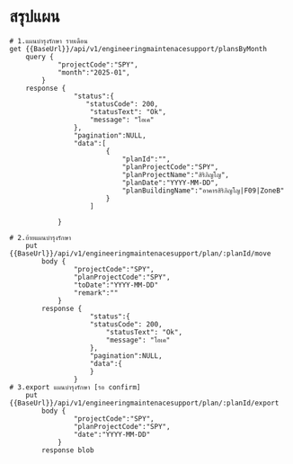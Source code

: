 # สรุปแผน

    # 1.แผนบำรุงรักษา รายเดือน
    get {{BaseUrl}}/api/v1/engineeringmaintenacesupport/plansByMonth
        query {
                "projectCode":"SPY",
                "month":"2025-01",
            }
        response {
                    "status":{
                       "statusCode": 200,
                        "statusText": "Ok",
                        "message": "โอเค" 
                    },
                    "pagination":NULL,
                    "data":[
                            {
                                "planId":"",
                                "planProjectCode":"SPY",
                                "planProjectName":"สิริภิญโญ",
                                "planDate":"YYYY-MM-DD",
                                "planBuildingName":"อาคารสิริภิญโญ|F09|ZoneB"
                            }
                        ]
                    
                }

    # 2.ย้ายแผนบำรุงรักษา
        put {{BaseUrl}}/api/v1/engineeringmaintenacesupport/plan/:planId/move
            body {
                    "projectCode":"SPY",
                    "planProjectCode":"SPY",
                    "toDate":"YYYY-MM-DD"
                    "remark":""
                }
            response {
                        "status":{
                        "statusCode": 200,
                            "statusText": "Ok",
                            "message": "โอเค" 
                        },
                        "pagination":NULL,
                        "data":{
                        }
                    }
    # 3.export แผนบำรุงรักษา [รอ confirm]
        put {{BaseUrl}}/api/v1/engineeringmaintenacesupport/plan/:planId/export
            body {
                    "projectCode":"SPY",
                    "planProjectCode":"SPY",
                    "date":"YYYY-MM-DD"
                }
            response blob
